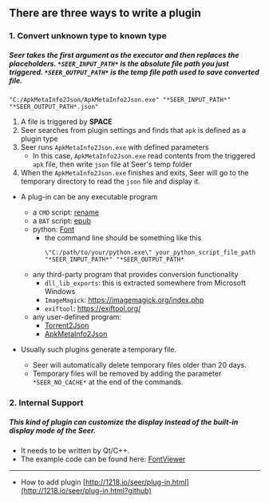 ## There are three ways to write a plugin

### 1. Convert unknown type to known type

##### Seer takes the first argument as the executor and then replaces the placeholders. `*SEER_INPUT_PATH*` is the absolute file path you just triggered. `*SEER_OUTPUT_PATH*` is the temp file path used to save converted file.

```batch
"C:/ApkMetaInfo2Json/ApkMetaInfo2Json.exe" "*SEER_INPUT_PATH*" "*SEER_OUTPUT_PATH*.json"
```

1. A file is triggered by **SPACE**
2. Seer searches from plugin settings and finds that `apk` is defined as a plugin type
3. Seer runs `ApkMetaInfo2Json.exe` with defined parameters
   - In this case, `ApkMetaInfo2Json.exe` read contents from the triggered `apk` file, then write `json` file at Seer's temp folder
4. When the `ApkMetaInfo2Json.exe` finishes and exits, Seer will go to the temporary directory to read the `json` file and display it.

- A plug-in can be any executable program

  - a `CMD` script: [rename](https://github.com/ccseer/Seer-plugins/tree/master/rename)
  - a `BAT` script: [epub](https://github.com/ccseer/Seer-plugins/tree/master/epub)
  - python: [Font](https://github.com/ccseer/Seer-plugins/tree/master/font)
    - the command line should be something like this
      ```batch
      \"C:/path/to/your/python.exe\" your_python_script_file_path "*SEER_INPUT_PATH*" "*SEER_OUTPUT_PATH*
      ```
  - any third-party program that provides conversion functionality
    - `dll_lib_exports`: this is extracted somewhere from Microsoft Windows
    - `ImageMagick`: https://imagemagick.org/index.php
    - `exiftool`: https://exiftool.org/
  - any user-defined program:
    - [Torrent2Json](https://github.com/ccseer/Seer-plugins/tree/master/Qt_Torrent2Json)
    - [ApkMetaInfo2Json](https://github.com/ccseer/Seer-plugins/tree/master/Qt_ApkMetaInfo2Json)

- Usually such plugins generate a temporary file.
  - Seer will automatically delete temporary files older than 20 days.
  - Temporary files will be removed by adding the parameter `*SEER_NO_CACHE*` at the end of the commands.

### 2. Internal Support

##### This kind of plugin can customize the display instead of the built-in display mode of the Seer.

- It needs to be written by Qt/C++.
- The example code can be found here: [FontViewer](https://github.com/ccseer/FontViewer)

---

- How to add plugin
  [http://1218.io/seer/plug-in.html](http://1218.io/seer/plug-in.html?github)
